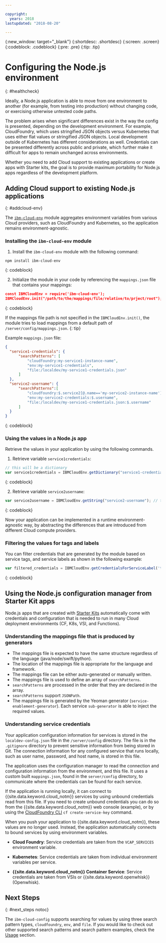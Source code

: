 ```yaml
---

copyright:
  years: 2018
lastupdated: "2018-08-20"

---
```

{:new_window: target="_blank"}
{:shortdesc: .shortdesc}
{:screen: .screen}
{:codeblock: .codeblock}
{:pre: .pre}
{:tip: .tip}

# Configuring the Node.js environment
{: #healthcheck}

Ideally, a Node.js application is able to move from one environment to another (for example, from testing into production) without changing code, or exercising otherwise untested code paths.

The problem arises when significant differences exist in the way the config is presented, depending on the development environment. For example, CloudFoundry, which uses stringified JSON objects versus Kubernetes that uses either flat values or stringified JSON objects. Local development outside of Kubernetes has different considerations as well. Credentials can be presented differently across public and private, which further make it difficult for apps to remain unchanged across environments.

Whether you need to add Cloud support to existing applications or create apps with Starter kits, the goal is to provide maximum portability for Node.js apps regardless of the development platform.

## Adding Cloud support to existing Node.js applications
{: #addcloud-env}

The [`ibm-cloud-env`](https://github.com/ibm-developer/ibm-cloud-env) module aggregates environment variables from various Cloud providers, such as CloudFoundry and Kubernetes, so the application remains environment-agnostic.

### Installing the `ibm-cloud-env` module
1. Install the `ibm-cloud-env` module with the following command:
  ```
  npm install ibm-cloud-env
  ```
  {: codeblock}

2. Initialize the module in your code by referencing the `mappings.json` file that contains your mappings:
  ```json
  const IBMCloudEnv = require('ibm-cloud-env');
  IBMCloudEnv.init("/path/to/the/mappings/file/relative/to/prject/root");
  ```
  {: codeblock}

  If the mappings file path is not specified in the `IBMCloudEnv.init()`, the module tries to load mappings from a default path of `/server/config/mappings.json`.
  {: tip}

  Example `mappings.json` file:
  ```json
  {
    "service1-credentials": {
        "searchPatterns": [
            "cloudfoundry:my-service1-instance-name", 
            "env:my-service1-credentials", 
            "file:/localdev/my-service1-credentials.json" 
        ]
    },
    "service2-username": {
        "searchPatterns":[
            "cloudfoundry:$.service2[@.name=='my-service2-instance-name'].credentials.username",
            "env:my-service2-credentials:$.username",
            "file:/localdev/my-service1-credentials.json:$.username" 
        ]
    }
  }
  ```
  {: codeblock}

### Using the values in a Node.js app
Retrieve the values in your application by using the following commands.

1. Retrieve variable `service1credentials`:
  ```js
  // this will be a dictionary
  var service1credentials = IBMCloudEnv.getDictionary("service1-credentials");
  ```
  {: codeblock}

2. Retrieve variable `service2username`:
  ```js
  var service2username = IBMCloudEnv.getString("service2-username"); // this will be a string
  ```
  {: codeblock}

Now your application can be implemented in a runtime environment-agnostic way, by abstracting the differences that are introduced from different Cloud compute providers.

### Filtering the values for tags and labels
You can filter credentials that are generated by the module based on service tags, and service labels as shown in the following example:
```js
var filtered_credentials = IBMCloudEnv.getCredentialsForServiceLabel('tag', 'label', credentials)); // returns a Json with credentials for specified service tag and label
```
{: codeblock}

## Using the Node.js configuration manager from Starter Kit apps

Node.js apps that are created with [Starter Kits](https://console.bluemix.net/developer/appservice/starter-kits/) automatically come with credentials and configuration that is needed to run in many Cloud deployment environments (CF, K8s, VSI, and Functions).

### Understanding the mappings file that is produced by generators

* The mappings file is expected to have the same structure regardless of the language (java/node/swift/python).
* The location of the mappings file is appropriate for the language and framework.
* The mappings file can be either auto-generated or manually written.
* The mappings file is used to define an array of `searchPatterns`.
* `searchPatterns` are processed in the order that they are declared in the array.
* `searchPatterns` support `JSONPath`.
* The mappings file is generated by the Yeoman generator (`service-enablement-generator`). Each service `sub-generator` is able to inject the required values.

### Understanding service credentials

Your application configuration information for services is stored in the `localdev-config.json` file in the `/server/config` directory. The file is in the `.gitignore` directory to prevent sensitive information from being stored in Git. The connection information for any configured service that runs locally, such as user name, password, and host name, is stored in this file.

The application uses the configuration manager to read the connection and configuration information from the environment, and this file. It uses a custom built `mappings.json`, found in the `server/config` directory, to communicate where the credentials can be found for each service.

If the application is running locally, it can connect to {{site.data.keyword.cloud_notm}} services by using unbound credentials read from this file. If you need to create unbound credentials you can do so from the {{site.data.keyword.cloud_notm}} web console (example), or by using the [CloudFoundry CLI](https://docs.cloudfoundry.org/cf-cli/) `cf create-service-key` command.

When you push your application to {{site.data.keyword.cloud_notm}}, these values are no longer used. Instead, the application automatically connects to bound services by using environment variables. 

* **Cloud Foundry**: Service credentials are taken from the `VCAP_SERVICES` environment variable.

* **Kubernetes**: Service credentials are taken from individual environment variables per service.

* **{{site.data.keyword.cloud_notm}} Container Service**: Service credentials are taken from VSIs or {{site.data.keyword.openwhisk}} (Openwhisk).

## Next Steps
{: #next_steps notoc}

The `ibm-cloud-config` supports searching for values by using three search pattern types, `cloudfoundry`, `env`, and `file`. If you would like to check out other supported search patterns and search pattern examples, check the [Usage](https://github.com/ibm-developer/ibm-cloud-env#usage) section.